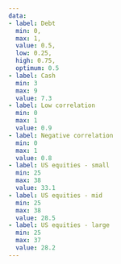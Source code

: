 ```yaml
---
data:
- label: Debt
  min: 0,
  max: 1,
  value: 0.5,
  low: 0.25,
  high: 0.75,
  optimum: 0.5
- label: Cash
  min: 3
  max: 9
  value: 7.3
- label: Low correlation
  min: 0
  max: 1
  value: 0.9
- label: Negative correlation
  min: 0
  max: 1
  value: 0.8
- label: US equities - small
  min: 25
  max: 38
  value: 33.1
- label: US equities - mid
  min: 25
  max: 38
  value: 28.5
- label: US equities - large
  min: 25
  max: 37
  value: 28.2
---
```

